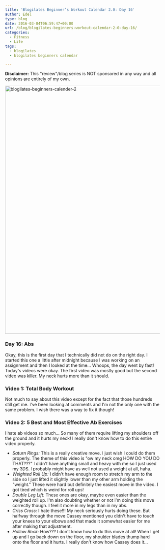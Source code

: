 ```yaml
---
title: 'Blogilates Beginner’s Workout Calendar 2.0: Day 16'
author: Edel
type: blog
date: 2016-03-04T06:59:47+00:00
url: /blog/blogilates-beginners-workout-calendar-2-0-day-16/
categories:
  - Fitness
  - Life
tags:
  - blogilates
  - blogilates beginners calendar

---
```

**Disclaimer:** This "review"/blog series is NOT sponsored in any way and all opinions are entirely of my own.

<a href="http://scattered.me/wp-content/uploads/2016/02/blogilates-beginners-calender-2.png" rel="attachment wp-att-11076"><img src="http://scattered.me/wp-content/uploads/2016/02/blogilates-beginners-calender-2-1024x806.png" alt="blogilates-beginners-calender-2" width="1024" height="806" class="alignnone size-large wp-image-11076" srcset="http://erzadel.net/blog/wp-content/uploads/2016/02/blogilates-beginners-calender-2-1024x806.png 1024w, http://erzadel.net/blog/wp-content/uploads/2016/02/blogilates-beginners-calender-2-300x236.png 300w, http://erzadel.net/blog/wp-content/uploads/2016/02/blogilates-beginners-calender-2-768x604.png 768w" sizes="(max-width: 1024px) 100vw, 1024px" /></a>

### Day 16: Abs

Okay, this is the first day that I technically did not do on the right day. I started this one a little after midnight because I was working on an assignment and then I looked at the time... Whoops, the day went by fast! Today's videos were okay. The first video was mostly good but the second video was killer. My neck hurts more than it should.

### Video 1: Total Body Workout

Not much to say about this video except for the fact that those hundreds still get me. I've been looking at comments and I'm not the only one with the same problem. I wish there was a way to fix it though!

<div class="flex-video">
</div>

### Video 2: 5 Best and Most Effective Ab Exercises

I hate ab videos so much... So many of them require lifting my shoulders off the ground and it hurts my neck! I really don't know how to do this entire video properly. 

<div class="flex-video">
</div>

  * _Saturn Rings:_ This is a really creative move. I just wish I could do them properly. The theme of this video is "ow my neck omg HOW DO YOU DO THAT???" I didn't have anything small and heavy with me so I just used my 3DS. I probably might have as well not used a weight at all, haha.
  * _Weighted Roll Up:_ I didn't have enough room to stretch my arm to the side so I just lifted it slightly lower than my other arm holding the "weight." These were hard but definitely the easiest move in the video. I got tired which is weird for roll ups!
  * _Double Leg Lift:_ These ones are okay, maybe even easier than the weighted roll up. I'm also doubting whether or not I'm doing this move correctly though. I feel it more in my legs than in my abs.
  * _Criss Cross:_ I hate these!!! My neck seriously hurts doing these. But halfway through the move Cassey mentioned you didn't have to touch your knees to your elbows and that made it somewhat easier for me after making that adjustment.
  * _Hollow Rock:_ How??? I don't know how to do this move at all! When I get up and I go back down on the floor, my shoulder blades thump hard onto the floor and it hurts. I really don't know how Cassey does it...


